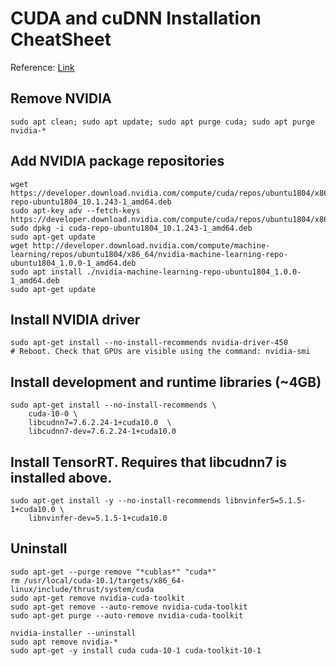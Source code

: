 # CUDA and cuDNN Installation CheatSheet
Reference: [Link](https://www.tensorflow.org/install/gpu)

## Remove NVIDIA
```
sudo apt clean; sudo apt update; sudo apt purge cuda; sudo apt purge nvidia-*
```

## Add NVIDIA package repositories
```
wget https://developer.download.nvidia.com/compute/cuda/repos/ubuntu1804/x86_64/cuda-repo-ubuntu1804_10.1.243-1_amd64.deb
sudo apt-key adv --fetch-keys https://developer.download.nvidia.com/compute/cuda/repos/ubuntu1804/x86_64/7fa2af80.pub
sudo dpkg -i cuda-repo-ubuntu1804_10.1.243-1_amd64.deb
sudo apt-get update
wget http://developer.download.nvidia.com/compute/machine-learning/repos/ubuntu1804/x86_64/nvidia-machine-learning-repo-ubuntu1804_1.0.0-1_amd64.deb
sudo apt install ./nvidia-machine-learning-repo-ubuntu1804_1.0.0-1_amd64.deb
sudo apt-get update
```

## Install NVIDIA driver
```
sudo apt-get install --no-install-recommends nvidia-driver-450
# Reboot. Check that GPUs are visible using the command: nvidia-smi
```

## Install development and runtime libraries (~4GB)
```
sudo apt-get install --no-install-recommends \
    cuda-10-0 \
    libcudnn7=7.6.2.24-1+cuda10.0  \
    libcudnn7-dev=7.6.2.24-1+cuda10.0
```

## Install TensorRT. Requires that libcudnn7 is installed above.
```
sudo apt-get install -y --no-install-recommends libnvinfer5=5.1.5-1+cuda10.0 \
    libnvinfer-dev=5.1.5-1+cuda10.0
```

## Uninstall 
```
sudo apt-get --purge remove "*cublas*" "cuda*"
rm /usr/local/cuda-10.1/targets/x86_64-linux/include/thrust/system/cuda
sudo apt-get remove nvidia-cuda-toolkit
sudo apt-get remove --auto-remove nvidia-cuda-toolkit
sudo apt-get purge --auto-remove nvidia-cuda-toolkit

nvidia-installer --uninstall
sudo apt remove nvidia-*
sudo apt-get -y install cuda cuda-10-1 cuda-toolkit-10-1
```

<!--
## Install NVIDIA Graphics Drivers

sudo apt-get install ubuntu-drivers-common

sudo ubuntu-drivers autoinstall

## Install CUDA

sudo apt-get install cuda

## Install cuDNN

wget https://developer.nvidia.com/compute/machine-learning/cudnn/secure/7.6.5.32/Production/10.2_20191118/cudnn-10.2-linux-x64-v7.6.5.32.tgz

tar -xzvf cudnn-10.2-linux-x64-v7.6.5.32.tgz
-->
